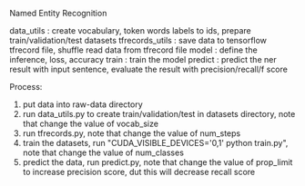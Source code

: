 Named Entity Recognition

data_utils : create vocabulary, token words labels to ids, prepare train/validation/test datasets
tfrecords_utils : save data to tensorflow tfrecord file, shuffle read data from tfrecord file
model : define the inference, loss, accuracy
train : train the model
predict : predict the ner result with input sentence, evaluate the result with precision/recall/f score

Process:
1. put data into raw-data directory
2. run data_utils.py to create train/validation/test in datasets directory, note that change the value of vocab_size
3. run tfrecords.py, note that change the value of num_steps
4. train the datasets, run "CUDA_VISIBLE_DEVICES='0,1' python train.py", note that change the value of num_classes
5. predict the data, run predict.py, note that change the value of prop_limit to increase precision score, dut this will decrease recall score
